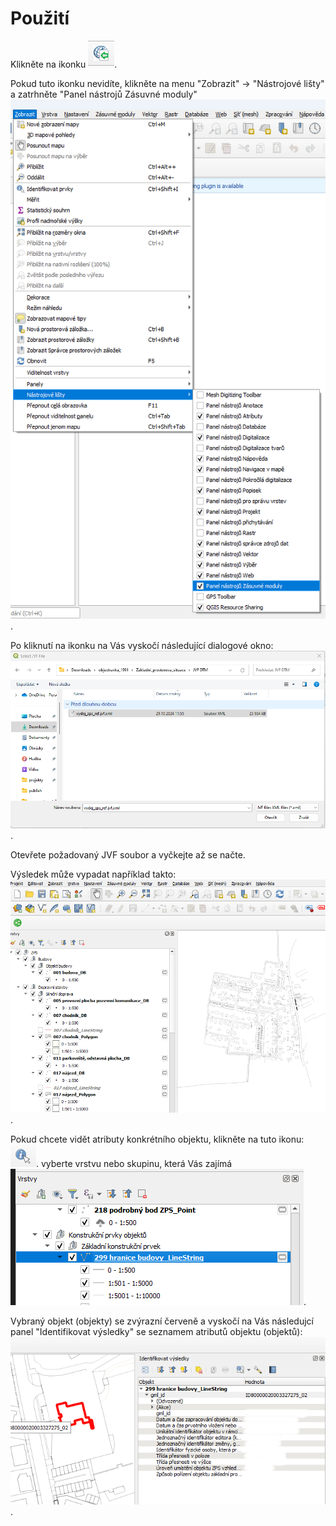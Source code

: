 # Použití

Klikněte na ikonku 
![Ikonka](img/plugin-ikona.png "Ikonka").

Pokud tuto ikonku nevidíte, klikněte na menu "Zobrazit" -> "Nástrojové lišty" a zatrhněte "Panel nástrojů Zásuvné moduly"
![Zobrazit nástrojové lišty - zásuvné moduly](img/zobrazeni-zasuvnych-modulu.png "Zobrazit nástrojové lišty - zásuvné moduly").

Po kliknutí na ikonku na Vás vyskočí následující dialogové okno:
![Dialogové okno - otevřít](img/nacteni-souboru.png "Dialogové okno - otevřít").

Otevřete požadovaný JVF soubor a vyčkejte až se načte.

Výsledek může vypadat například takto:
![Zobrazený soubor JVF](img/zobrazeni-qgis.png "Zobrazený soubor JVF").

Pokud chcete vidět atributy konkrétního objektu, klikněte na tuto ikonu:
![Ikona atributy](img/ikona-info-o-prvku.png "Ikona atributy").
vyberte vrstvu nebo skupinu, která Vás zajímá
![Vrstvy](img/vrstva-v-qgis.png "Vrstvy").

Vybraný objekt (objekty) se zvýrazní červeně a vyskočí na Vás následujcí panel "Identifikovat výsledky" se seznamem atributů objektu (objektů):
![Identifikovat výsledky](img/info-o-prvku.png "Identifikovat výsledky").







